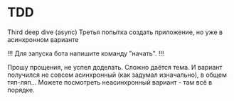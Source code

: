 # TDD
Third deep dive (async)
Третья попытка создать приложение, но уже в асинхронном варианте

!!! Для запуска бота напишите команду "начать". !!!

Прошу прощения, не успел доделать. Сложно даётся тема.
И вариант получился не совсем асинхронный (как задумал изначально), в общем тяп-ляп... Можете посмотреть неасинхронный вариант - там всё в порядке.